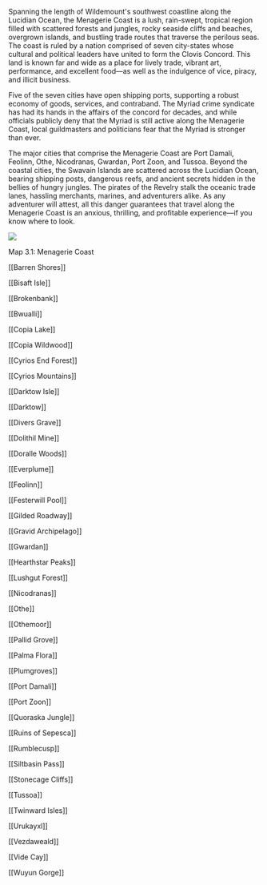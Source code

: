 Spanning the length of Wildemount's southwest coastline along the Lucidian Ocean, the Menagerie Coast is a lush, rain-swept, tropical region filled with scattered forests and jungles, rocky seaside cliffs and beaches, overgrown islands, and bustling trade routes that traverse the perilous seas. The coast is ruled by a nation comprised of seven city-states whose cultural and political leaders have united to form the Clovis Concord. This land is known far and wide as a place for lively trade, vibrant art, performance, and excellent food—as well as the indulgence of vice, piracy, and illicit business.

Five of the seven cities have open shipping ports, supporting a robust economy of goods, services, and contraband. The Myriad crime syndicate has had its hands in the affairs of the concord for decades, and while officials publicly deny that the Myriad is still active along the Menagerie Coast, local guildmasters and politicians fear that the Myriad is stronger than ever.

The major cities that comprise the Menagerie Coast are Port Damali, Feolinn, Othe, Nicodranas, Gwardan, Port Zoon, and Tussoa. Beyond the coastal cities, the Swavain Islands are scattered across the Lucidian Ocean, bearing shipping posts, dangerous reefs, and ancient secrets hidden in the bellies of hungry jungles. The pirates of the Revelry stalk the oceanic trade lanes, hassling merchants, marines, and adventurers alike. As any adventurer will attest, all this danger guarantees that travel along the Menagerie Coast is an anxious, thrilling, and profitable experience—if you know where to look.

![](https://media.dndbeyond.com/compendium-images/egtw/yDOyqyOocErRgYJK/3.1-Menagerie-Coast.png)

Map 3.1: Menagerie Coast

[[Barren Shores]]

[[Bisaft Isle]]

[[Brokenbank]]

[[Bwualli]]

[[Copia Lake]]

[[Copia Wildwood]]

[[Cyrios End Forest]]

[[Cyrios Mountains]]

[[Darktow Isle]]

[[Darktow]]

[[Divers Grave]]

[[Dolithil Mine]]

[[Doralle Woods]]

[[Everplume]]

[[Feolinn]]

[[Festerwill Pool]]

[[Gilded Roadway]]

[[Gravid Archipelago]]

[[Gwardan]]

[[Hearthstar Peaks]]

[[Lushgut Forest]]

[[Nicodranas]]

[[Othe]]

[[Othemoor]]

[[Pallid Grove]]

[[Palma Flora]]

[[Plumgroves]]

[[Port Damali]]

[[Port Zoon]]

[[Quoraska Jungle]]

[[Ruins of Sepesca]]

[[Rumblecusp]]

[[Siltbasin Pass]]

[[Stonecage Cliffs]]

[[Tussoa]]

[[Twinward Isles]]

[[Urukayxl]]

[[Vezdaweald]]

[[Vide Cay]]

[[Wuyun Gorge]]